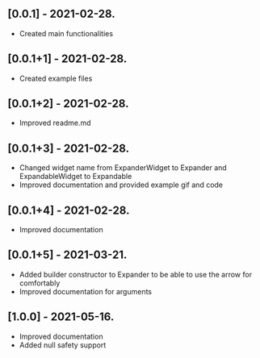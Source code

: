 ## [0.0.1] - 2021-02-28.

- Created main functionalities

## [0.0.1+1] - 2021-02-28.

- Created example files

## [0.0.1+2] - 2021-02-28.

- Improved readme.md

## [0.0.1+3] - 2021-02-28.

- Changed widget name from ExpanderWidget to Expander and ExpandableWidget to Expandable
- Improved documentation and provided example gif and code

## [0.0.1+4] - 2021-02-28.

- Improved documentation

## [0.0.1+5] - 2021-03-21.

- Added builder constructor to Expander to be able to use the arrow for comfortably
- Improved documentation for arguments

## [1.0.0] - 2021-05-16.

- Improved documentation
- Added null safety support
